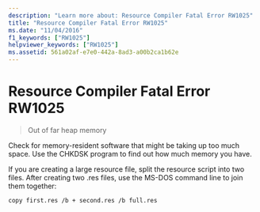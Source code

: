 ```yaml
---
description: "Learn more about: Resource Compiler Fatal Error RW1025"
title: "Resource Compiler Fatal Error RW1025"
ms.date: "11/04/2016"
f1_keywords: ["RW1025"]
helpviewer_keywords: ["RW1025"]
ms.assetid: 561a02af-e7e0-442a-8ad3-a00b2ca1b62e
---
```

# Resource Compiler Fatal Error RW1025

> Out of far heap memory

Check for memory-resident software that might be taking up too much space. Use the CHKDSK program to find out how much memory you have.

If you are creating a large resource file, split the resource script into two files. After creating two .res files, use the MS-DOS command line to join them together:

```
copy first.res /b + second.res /b full.res
```
